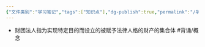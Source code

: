 ```yaml
---
{"文件类别":"学习笔记","tags":["知识点"],"dg-publish":true,"permalink":"/学习笔记/知识点/财团法人/","dgPassFrontmatter":true}
---
```


- 财团法人指为实现特定目的而设立的被赋予法律人格的财产的集合体 #背诵/概念 